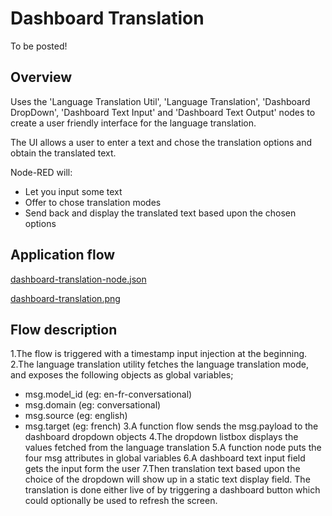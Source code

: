 # Dashboard Translation

To be posted!

## Overview

Uses the 'Language Translation Util', 'Language Translation', 'Dashboard DropDown', 'Dashboard Text Input' and 'Dashboard Text Output' nodes to create a user friendly interface for the language translation.

The UI allows a user to enter a text and chose the translation options and obtain the translated text.

Node-RED will:
* Let you input some text
* Offer to chose translation modes
* Send back and display the translated text based upon the chosen options

## Application flow
[dashboard-translation-node.json](./dashboard-translation-node.json)

[dashboard-translation.png](./dashboard-translation.png)



## Flow description

1.The flow is triggered with a timestamp input injection at the beginning.
2.The language translation utility fetches the language translation mode, and exposes the following objects as global variables;
  - msg.model_id (eg: en-fr-conversational)
  - msg.domain (eg: conversational)
  - msg.source (eg: english)
  - msg.target (eg: french)
3.A function flow sends the msg.payload to the dashboard dropdown objects
4.The dropdown listbox displays the values fetched from the language translation
5.A function node puts the four msg attributes in global variables
6.A dashboard text input field gets the input form the user
7.Then translation text based upon the choice of the dropdown will show up in a static text display field. The translation is done either live of by triggering a dashboard button which could optionally be used to refresh the screen.
